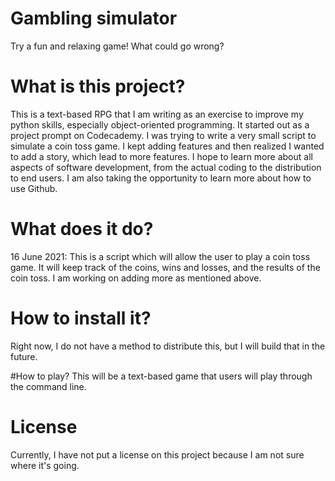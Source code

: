 # Gambling simulator
Try a fun and relaxing game! What could go wrong?

# What is this project?
This is a text-based RPG that I am writing as an exercise to improve my python skills, especially object-oriented programming. It started out as a project prompt on Codecademy. I was trying to write a very small script to simulate a coin toss game. I kept adding features and then realized I wanted to add a story, which lead to more features. I hope to learn more about all aspects of software development, from the actual coding to the distribution to end users. I am also taking the opportunity to learn more about how to use Github.

# What does it do?
16 June 2021: This is a script which will allow the user to play a coin toss game. It will keep track of the coins, wins and losses, and the results of the coin toss. I am working on adding more as mentioned above.

# How to install it?
Right now, I do not have a method to distribute this, but I will build that in the future.

#How to play?
This will be a text-based game that users will play through the command line.

# License
Currently, I have not put a license on this project because I am not sure where it's going. 

